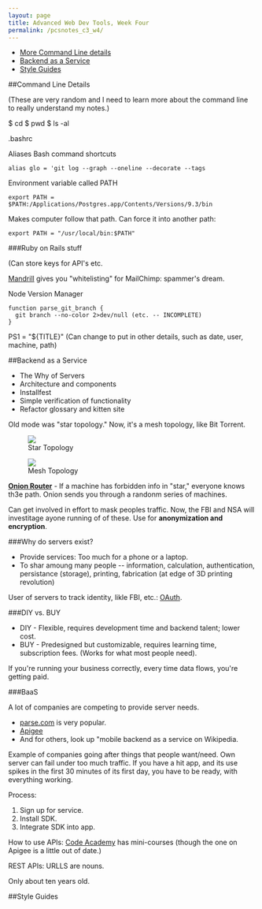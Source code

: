 ```yaml
---
layout: page
title: Advanced Web Dev Tools, Week Four
permalink: /pcsnotes_c3_w4/
---
```


* [More Command Line details](#commandLineDetails)
* [Backend as a Service](#BaaS)
* [Style Guides](styleGuides)

<a name="commandLineDetails"></a>
##Command Line Details

(These are very random and I need to learn more about the command line to really understand my notes.)

$ cd
$ pwd
$ ls -al

.bashrc

Aliases
Bash command shortcuts

```
alias glo = 'git log --graph --oneline --decorate --tags
```

Environment variable called PATH

```
export PATH = $PATH:/Applications/Postgres.app/Contents/Versions/9.3/bin
```

Makes computer follow that path. Can force it into another path:

```
export PATH = "/usr/local/bin:$PATH"
```

###Ruby on Rails stuff

(Can store keys for API's etc. 

[Mandrill](http://blog.mandrill.com/) gives you "whitelisting" for MailChimp: spammer's dream.

Node Version Manager

```
function parse_git_branch {
  git branch --no-color 2>dev/null (etc. -- INCOMPLETE)
}
```

PS1 = "${TITLE}" (Can change to put in other details, such as date, user, machine, path)


<a name="BaaS"></a>
##Backend as a Service

* The Why of Servers
* Architecture and components
* Installfest
* Simple verification of functionality
* Refactor glossary and kitten site

Old mode was "star topology." Now, it's a mesh topology, like Bit Torrent.

  <figure><img src="../images/Star_Topology.png" class="starTopology">
    <figcaption>Star Topology</figcaption>
  </figure>
  
  <figure><img src="../images/454px-True_Mesh_Diagram.svg.png" class="meshTopology">
    <figcaption>Mesh Topology</figcaption>
  </figure>
  
[**Onion Router**](http://www.onion-router.net/) - If a machine has forbidden info in "star," everyone knows th3e path. Onion sends you through a randonm series of machines.
  
Can get involved in effort to mask peoples traffic. Now, the FBI and NSA will investitage ayone running of of these.  Use for **anonymization and encryption**.

###Why do servers exist?

* Provide services: Too much for a phone or a laptop.
* To shar amoung many people -- information, calculation, authentication, persistance (storage), printing, fabrication (at edge of 3D printing revolution)

User of servers to track identity, likle FBI, etc.: [OAuth](http://oauth.net/).

###DIY vs. BUY

* DIY - Flexible, requires development time and backend talent; lower cost.
* BUY - Predesigned but customizable, requires learning time, subscription fees. (Works for what most people need).

If you're running your business correctly, every time data flows, you're getting paid.

###BaaS

A lot of companies are competing to provide server needs.

* [parse.com](http://parse.com/) is very popular.
* [Apigee](http://apigee.com/about/)
* And for others, look up "mobile backend as a service on Wikipedia.

Example of companies going after things that people want/need. Own server can fail under too much traffic. If you have a hit app, and its use spikes in the first 30 minutes of its first day, you have to be ready, with everything working. 

Process:

1. Sign up for service.
2. Install SDK.
3. Integrate SDK into app.

How to use APIs: [Code Academy](https://www.codecademy.com/) has mini-courses (though the one on Apigee is a little out of date.)

REST APIs: URLLS are nouns.

Only about ten years old.

<a name="styleGuides"></a>
##Style Guides

